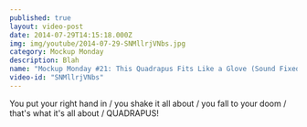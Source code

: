 ```yaml
---
published: true
layout: video-post
date: 2014-07-29T14:15:18.000Z
img: img/youtube/2014-07-29-SNMllrjVNbs.jpg
category: Mockup Monday
description: Blah
name: "Mockup Monday #21: This Quadrapus Fits Like a Glove (Sound Fixed)"
video-id: "SNMllrjVNbs"
---
```

You put your right hand in / you shake it all about / you fall to your doom / that's what it's all about / QUADRAPUS!
